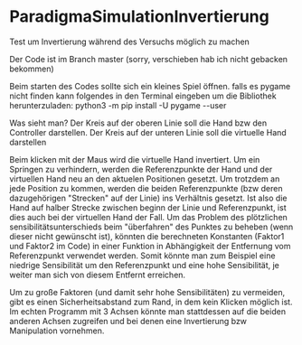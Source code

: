 # ParadigmaSimulationInvertierung
Test um Invertierung während des Versuchs möglich zu machen

Der Code ist im Branch master (sorry, verschieben hab ich nicht gebacken bekommen)

Beim starten des Codes sollte sich ein kleines Spiel öffnen.
falls es pygame nicht finden kann folgendes in den Terminal eingeben um die Bibliothek herunterzuladen: python3 -m pip install -U pygame --user

Was sieht man?
Der Kreis auf der oberen Linie soll die Hand bzw den Controller darstellen.
Der Kreis auf der unteren Linie soll die virtuelle Hand darstellen

Beim klicken mit der Maus wird die virtuelle Hand invertiert.
Um ein Springen zu verhindern, werden die Referenzpunkte der Hand und der virtuellen Hand neu an den aktuelen Positionen gesetzt.
Um trotzdem an jede Position zu kommen, werden die beiden Referenzpunkte (bzw deren dazugehörigen "Strecken" auf der Linie) ins Verhältnis gesetzt. Ist also die Hand auf halber Strecke zwischen beginn der Linie und Referenzpunkt, ist dies auch bei der virtuellen Hand der Fall. 
Um das Problem des plötzlichen sensibilitätsunterschieds beim "überfahren" des Punktes zu beheben (wenn dieser nicht gewünscht ist), könnten die berechneten Konstanten (Faktor1 und Faktor2 im Code) in einer Funktion in Abhängigkeit der Entfernung vom Referenzpunkt verwendet werden. Somit könnte man zum Beispiel eine niedrige Sensibilität um den Referenzpunkt und eine hohe Sensibilität, je weiter man sich von diesem Entfernt erreichen.

Um zu große Faktoren (und damit sehr hohe Sensibilitäten) zu vermeiden, gibt es einen Sicherheitsabstand zum Rand, in dem kein Klicken möglich ist. Im echten Programm mit 3 Achsen könnte man stattdessen auf die beiden anderen Achsen zugreifen und bei denen eine Invertierung bzw Manipulation vornehmen.
